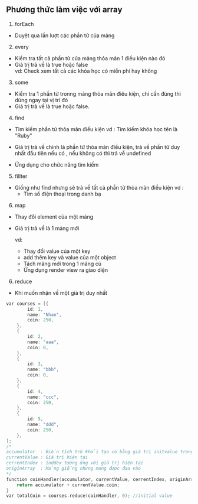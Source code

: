 ## Phương thức làm việc với array

1. forEach

- Duyệt qua lần lượt các phần tử của mảng

2. every

- Kiểm tra tất cả phần tử của mảng thỏa mản 1 điều kiện nào đó
- Giá trị trả về là true hoặc false  
  vd: Check xem tất cả các khóa học có miển phí hay không

3. some

- Kiểm tra 1 phần tử tronng mảng thỏa mãn điêu kiện, chỉ cần đúng thì dừng ngay tại vị trí đó
- Giá trị trả về là true hoặc false.

4. find

- Tìm kiếm phần tử thỏa mãn điều kiện
  vd : Tìm kiếm khóa học tên là "Ruby"

- Giá trị trả về chính là phần tử thỏa mãn điều kiện,
  trả về phần tử duy nhất đầu tiên nếu có , nếu không có thì trả về undefined
- Ứng dụng cho chức năng tìm kiếm

5. fillter

- Giống như find nhưng sẽ trả về tất cả phần tử thỏa mản điều kiện
  vd :
  - Tìm số điện thoại trong danh bạ

6. map

- Thay đổi element của một mảng
- Giá trị trả về là 1 mảng mới

  vd:

  - Thay đổi value của một key
  - add thêm key và value của một object
  - Tách mảng mới trong 1 mảng củ
  - Ứng dụng render view ra giao diện

6. reduce

- Khi muốn nhận về một giá trị duy nhất

```c
var courses = [{
        id: 1,
        name: "Nhan",
        coin: 250,
    },
    {
        id: 2,
        name: "aaa",
        coin: 0,
    },
    {
        id: 3,
        name: "bbb",
        coin: 0,
    },
    {
        id: 4,
        name: "ccc",
        coin: 250,
    },
    {
        id: 5,
        name: "ddd",
        coin: 250,
    },
];
/*
accumulator  : Biến tích trữ khởi tạo có bằng giá trị initvalue trong lần chạy đầu tiên
currentValue : Giá trị hiện tại
cerrentIndex : inddex tương ứng với giá trị hiện tại
originArray  : Mảng giống nhưng mang được đưa vào
*/
function coinHandler(accumulator, currentValue, cerrentIndex, originArray) {
    return accumulator + currentValue.coin;
}
var totalCoin = courses.reduce(coinHandler, 0); //initial value
```
